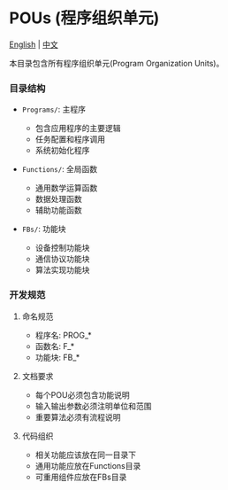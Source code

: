 # POUs (程序组织单元)

[English](./README_EN.md) | [中文](./README_CN.md)

本目录包含所有程序组织单元(Program Organization Units)。

### 目录结构
- `Programs/`: 主程序
  - 包含应用程序的主要逻辑
  - 任务配置和程序调用
  - 系统初始化程序
  
- `Functions/`: 全局函数
  - 通用数学运算函数
  - 数据处理函数
  - 辅助功能函数
  
- `FBs/`: 功能块
  - 设备控制功能块
  - 通信协议功能块
  - 算法实现功能块

### 开发规范
1. 命名规范
   - 程序名: PROG_*
   - 函数名: F_*
   - 功能块: FB_*

2. 文档要求
   - 每个POU必须包含功能说明
   - 输入输出参数必须注明单位和范围
   - 重要算法必须有流程说明

3. 代码组织
   - 相关功能应该放在同一目录下
   - 通用功能应放在Functions目录
   - 可重用组件应放在FBs目录
